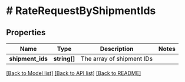 # # RateRequestByShipmentIds

## Properties

Name | Type | Description | Notes
------------ | ------------- | ------------- | -------------
**shipment_ids** | **string[]** | The array of shipment IDs |

[[Back to Model list]](../../README.md#models) [[Back to API list]](../../README.md#endpoints) [[Back to README]](../../README.md)
